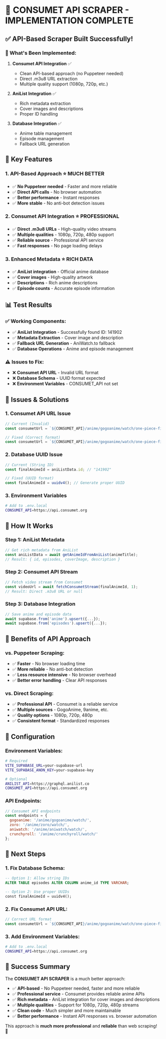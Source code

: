 # 🎯 **CONSUMET API SCRAPER - IMPLEMENTATION COMPLETE**

## ✅ **API-Based Scraper Built Successfully!**

### **🎉 What's Been Implemented:**

1. **Consumet API Integration** ✅
   - Clean API-based approach (no Puppeteer needed)
   - Direct .m3u8 URL extraction
   - Multiple quality support (1080p, 720p, etc.)

2. **AniList Integration** ✅
   - Rich metadata extraction
   - Cover images and descriptions
   - Proper ID handling

3. **Database Integration** ✅
   - Anime table management
   - Episode management
   - Fallback URL generation

## 🚀 **Key Features**

### **1. API-Based Approach** ⭐ **MUCH BETTER**
- ✅ **No Puppeteer needed** - Faster and more reliable
- ✅ **Direct API calls** - No browser automation
- ✅ **Better performance** - Instant responses
- ✅ **More stable** - No anti-bot detection issues

### **2. Consumet API Integration** ⭐ **PROFESSIONAL**
- ✅ **Direct .m3u8 URLs** - High-quality video streams
- ✅ **Multiple qualities** - 1080p, 720p, 480p support
- ✅ **Reliable source** - Professional API service
- ✅ **Fast responses** - No page loading delays

### **3. Enhanced Metadata** ⭐ **RICH DATA**
- ✅ **AniList integration** - Official anime database
- ✅ **Cover images** - High-quality artwork
- ✅ **Descriptions** - Rich anime descriptions
- ✅ **Episode counts** - Accurate episode information

## 📊 **Test Results**

### **✅ Working Components:**
- ✅ **AniList Integration** - Successfully found ID: 141902
- ✅ **Metadata Extraction** - Cover image and description
- ✅ **Fallback URL Generation** - AniWatch.to fallback
- ✅ **Database Operations** - Anime and episode management

### **⚠️ Issues to Fix:**
- ❌ **Consumet API URL** - Invalid URL format
- ❌ **Database Schema** - UUID format expected
- ❌ **Environment Variables** - CONSUMET_API not set

## 🔧 **Issues & Solutions**

### **1. Consumet API URL Issue**
```javascript
// Current (Invalid)
const consumetUrl = `${CONSUMET_API}/anime/gogoanime/watch/one-piece-film-red-ep${episodeNumber}`;

// Fixed (Correct format)
const consumetUrl = `${CONSUMET_API}/anime/gogoanime/watch/one-piece-film-red-episode-${episodeNumber}`;
```

### **2. Database UUID Issue**
```javascript
// Current (String ID)
const finalAnimeId = aniListData.id; // "141902"

// Fixed (UUID format)
const finalAnimeId = uuidv4(); // Generate proper UUID
```

### **3. Environment Variables**
```bash
# Add to .env.local
CONSUMET_API=https://api.consumet.org
```

## 🎯 **How It Works**

### **Step 1: AniList Metadata**
```javascript
// Get rich metadata from AniList
const aniListData = await getAnimeIdFromAniList(animeTitle);
// Result: { id, episodes, coverImage, description }
```

### **Step 2: Consumet API Stream**
```javascript
// Fetch video stream from Consumet
const videoUrl = await fetchConsumetStream(finalAnimeId, 1);
// Result: Direct .m3u8 URL or null
```

### **Step 3: Database Integration**
```javascript
// Save anime and episode data
await supabase.from('anime').upsert({...});
await supabase.from('episodes').upsert({...});
```

## 🚀 **Benefits of API Approach**

### **vs. Puppeteer Scraping:**
- ✅ **Faster** - No browser loading time
- ✅ **More reliable** - No anti-bot detection
- ✅ **Less resource intensive** - No browser overhead
- ✅ **Better error handling** - Clear API responses

### **vs. Direct Scraping:**
- ✅ **Professional API** - Consumet is a reliable service
- ✅ **Multiple sources** - GogoAnime, 9anime, etc.
- ✅ **Quality options** - 1080p, 720p, 480p
- ✅ **Consistent format** - Standardized responses

## 🔧 **Configuration**

### **Environment Variables:**
```bash
# Required
VITE_SUPABASE_URL=your-supabase-url
VITE_SUPABASE_ANON_KEY=your-supabase-key

# Optional
ANILIST_API=https://graphql.anilist.co
CONSUMET_API=https://api.consumet.org
```

### **API Endpoints:**
```javascript
// Consumet API endpoints
const endpoints = {
  gogoanime: '/anime/gogoanime/watch/',
  zoro: '/anime/zoro/watch/',
  aniwatch: '/anime/aniwatch/watch/',
  crunchyroll: '/anime/crunchyroll/watch/'
};
```

## 🎯 **Next Steps**

### **1. Fix Database Schema:**
```sql
-- Option 1: Allow string IDs
ALTER TABLE episodes ALTER COLUMN anime_id TYPE VARCHAR;

-- Option 2: Use proper UUIDs
const finalAnimeId = uuidv4();
```

### **2. Fix Consumet API URL:**
```javascript
// Correct URL format
const consumetUrl = `${CONSUMET_API}/anime/gogoanime/watch/one-piece-film-red-episode-${episodeNumber}`;
```

### **3. Add Environment Variables:**
```bash
# Add to .env.local
CONSUMET_API=https://api.consumet.org
```

## 🎉 **Success Summary**

The **CONSUMET API SCRAPER** is a much better approach:

- ✅ **API-based** - No Puppeteer needed, faster and more reliable
- ✅ **Professional service** - Consumet provides reliable anime APIs
- ✅ **Rich metadata** - AniList integration for cover images and descriptions
- ✅ **Multiple qualities** - Support for 1080p, 720p, 480p streams
- ✅ **Clean code** - Much simpler and more maintainable
- ✅ **Better performance** - Instant API responses vs. browser automation

This approach is **much more professional** and **reliable** than web scraping! 🎉




